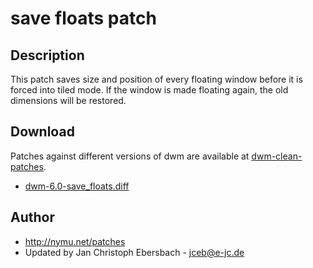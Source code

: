 # save floats patch #

## Description ##

This patch saves size and position of every floating window before it is forced
into tiled mode. If the window is made floating again, the old dimensions will
be restored.

## Download ##
Patches against different versions of dwm are available at
[dwm-clean-patches](https://bitbucket.org/jceb81/dwm-clean-patches/src).

 * [dwm-6.0-save_floats.diff][1]

## Author ##
 * http://nymu.net/patches
 * Updated by Jan Christoph Ebersbach - <jceb@e-jc.de>

[1]: dwm-6.0-save_floats.diff
